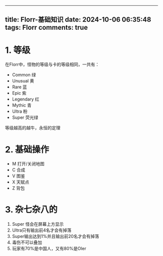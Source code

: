 <!--
 * @Author: FlowerCity admin@flowercity.xyz
 * @Date: 2024-10-06 06:35:48
 * @LastEditors: FlowerCity admin@flowercity.xyz
 * @LastEditTime: 2024-10-06 06:37:26
 * @FilePath: \FlowerCountry.github.io\src\source\_posts\Florr-基础知识.md
-->
---
title: Florr-基础知识
date: 2024-10-06 06:35:48
tags: Florr
comments: true
---

# 1. 等级
在Florr中，怪物的等级与卡的等级相同，一共有：

 - Common 绿
 - Unusual 黄
 - Rare 蓝
 - Epic 紫
 - Legendary 红
 - Mythic 青
 - Ultra 粉
 - Super 荧光绿

等级越高的越牛，永恒的定理

# 2. 基础操作
 - M 打开/关闭地图
 - C 合成
 - V 图鉴
 - X 天赋点
 - Z 背包

# 3. 杂七杂八的
1. Super 怪会在屏幕上方显示
2. Ultra只有输出前4名才会有掉落
3. Super输出达到1%并且输出前20名才会有掉落
3. 毒伤不可以叠加
4. 玩家有70%是中国人，又有80%是OIer